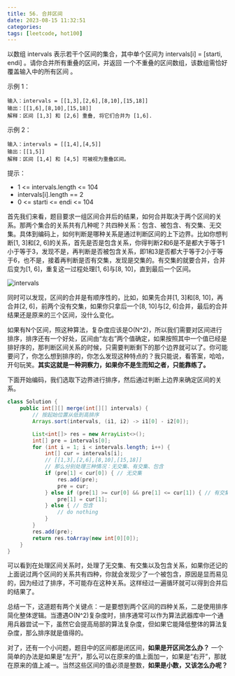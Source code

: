```yaml
---
title: 56. 合并区间
date: 2023-08-15 11:32:51
categories:
tags: [leetcode, hot100]
---
```

以数组 intervals 表示若干个区间的集合，其中单个区间为 intervals[i] = [starti, endi] 。请你合并所有重叠的区间，并返回 一个不重叠的区间数组，该数组需恰好覆盖输入中的所有区间 。

示例 1：

```
输入：intervals = [[1,3],[2,6],[8,10],[15,18]]
输出：[[1,6],[8,10],[15,18]]
解释：区间 [1,3] 和 [2,6] 重叠, 将它们合并为 [1,6].
```

示例 2：

```
输入：intervals = [[1,4],[4,5]]
输出：[[1,5]]
解释：区间 [1,4] 和 [4,5] 可被视为重叠区间。
```

提示：

* 1 <= intervals.length <= 104
* intervals[i].length == 2
* 0 <= starti <= endi <= 104

首先我们来看，题目要求一组区间合并后的结果，如何合并取决于两个区间的关系。那两个集合的关系共有几种呢？共四种关系：包含、被包含、有交集、无交集。具体到编码上，如何判断是哪种关系是通过判断区间的上下边界。比如你想判断[1, 3]和[2, 6]的关系，首先是否是包含关系，你得判断2和6是不是都大于等于1小于等于3，发现不是，再判断是否被包含关系，即1和3是否都大于等于2小于等于6，也不是，接着再判断是否有交集，发现是交集的。有交集的就要合并，合并后变为[1, 6]，重复这一过程处理[1, 6]与[8, 10]，直到最后一个区间。

![intervals](intervals.png)

同时可以发现，区间的合并是有顺序性的，比如，如果先合并[1, 3]和[8, 10]，再合并[2, 6]，前两个没有交集，如果你只拿后一个[8, 10]与[2, 6]合并，最后的合并结果还是原来的三个区间，没什么变化。

如果有N个区间，照这种算法，复杂度应该是O(N^2)，所以我们需要对区间进行排序，排序还有一个好处，区间由“左右”两个值确定，如果按照其中一个值已经是排好序的，那判断区间关系的时候，只需要判断剩下的那个边界就可以了。你可能要问了，你怎么想到排序的，你怎么发现这种特点的？我只能说，看答案，哈哈，开句玩笑。**其实这就是一种洞察力，如果你不是生而知之者，只能靠练了。**

下面开始编码，我们选取下边界进行排序，然后通过判断上边界来确定区间的关系。

```java
class Solution {
    public int[][] merge(int[][] intervals) {
        // 按起始位置从低到高排序
        Arrays.sort(intervals, (i1, i2) -> i1[0] - i2[0]);

        List<int[]> res = new ArrayList<>();
        int[] pre = intervals[0];
        for (int i = 1; i < intervals.length; i++) {
            int[] cur = intervals[i];
            // [[1,3],[2,6],[8,10],[15,18]]
            // 那么分别处理三种情况：无交集、有交集、包含
            if (pre[1] < cur[0]) { // 无交集
                res.add(pre);
                pre = cur;
            } else if (pre[1] >= cur[0] && pre[1] <= cur[1]) { // 有交集
                pre[1] = cur[1];
            } else { // 包含
                // do nothing
            }
        }
        res.add(pre);
        return res.toArray(new int[0][0]);
    }
}
```

可以看到在处理区间关系时，处理了无交集、有交集以及包含关系，如果你还记的上面说过两个区间的关系共有四种，你就会发现少了一个被包含，原因是显而易见的，因为经过了排序，不可能存在这种关系。这样经过一遍循环就可以得到合并后的结果了。

总结一下，这道题有两个关键点：一是要想到两个区间的四种关系，二是使用排序简化整体逻辑。当遭遇O(N^2)复杂度时，排序通常可以作为算法武器库中一个通用兵器尝试一下，虽然它会提高局部的算法复杂度，但如果它能降低整体的算法复杂度，那么排序就是值得的。

对了，还有一个小问题，题目中的区间都是闭区间，**如果是开区间怎么办？** 一个简单的办法是如果是“左开”，那么可以在原来的值上面加一，如果是“右开”，那就在原来的值上减一。当然这些区间的值必须是整数，**如果是小数，又该怎么办呢？**

